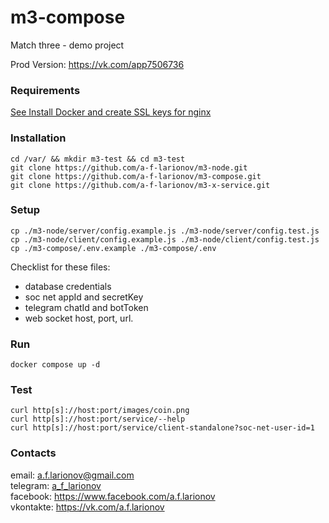 # m3-compose

Match three - demo project

Prod Version:   https://vk.com/app7506736

### Requirements

[See Install Docker and create SSL keys for nginx](additional.md)

### Installation

    cd /var/ && mkdir m3-test && cd m3-test
    git clone https://github.com/a-f-larionov/m3-node.git
    git clone https://github.com/a-f-larionov/m3-compose.git
    git clone https://github.com/a-f-larionov/m3-x-service.git

### Setup

    cp ./m3-node/server/config.example.js ./m3-node/server/config.test.js
    cp ./m3-node/client/config.example.js ./m3-node/client/config.test.js
    cp ./m3-compose/.env.example ./m3-compose/.env

Checklist for these files:
- database credentials
- soc net appId and secretKey
- telegram chatId and botToken
- web socket host, port, url.

### Run

    docker compose up -d

### Test

    curl http[s]://host:port/images/coin.png
    curl http[s]://host:port/service/--help
    curl http[s]://host:port/service/client-standalone?soc-net-user-id=1


### Contacts

email: [a.f.larionov@gmail.com](mailto:a.f.larionov@gmail.com)<br>
telegram: [a_f_larionov](https://t.me/a_f_larionov)<br>
facebook: https://www.facebook.com/a.f.larionov <br>
vkontakte: https://vk.com/a.f.larionov

